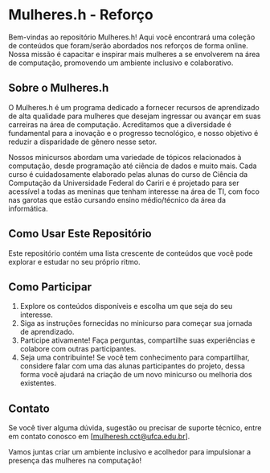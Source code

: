 # Mulheres.h - Reforço

Bem-vindas ao repositório Mulheres.h! Aqui você encontrará uma coleção de conteúdos que foram/serão abordados nos reforços de forma online. Nossa missão é capacitar e inspirar mais mulheres a se envolverem na área de computação, promovendo um ambiente inclusivo e colaborativo.

## Sobre o Mulheres.h

O Mulheres.h é um programa dedicado a fornecer recursos de aprendizado de alta qualidade para mulheres que desejam ingressar ou avançar em suas carreiras na área de computação. Acreditamos que a diversidade é fundamental para a inovação e o progresso tecnológico, e nosso objetivo é reduzir a disparidade de gênero nesse setor.

Nossos minicursos abordam uma variedade de tópicos relacionados à computação, desde programação até ciência de dados e muito mais. Cada curso é cuidadosamente elaborado pelas alunas do curso de Ciência da Computação da Universidade Federal do Cariri e é projetado para ser acessível a todas as meninas que tenham interesse na área de TI, com foco nas garotas que estão cursando ensino médio/técnico da área da informática.

## Como Usar Este Repositório

Este repositório contém uma lista crescente de conteúdos que você pode explorar e estudar no seu próprio ritmo. 


## Como Participar

1. Explore os conteúdos disponíveis e escolha um que seja do seu interesse.
2. Siga as instruções fornecidas no minicurso para começar sua jornada de aprendizado.
3. Participe ativamente! Faça perguntas, compartilhe suas experiências e colabore com outras participantes.
4. Seja uma contribuinte! Se você tem conhecimento para compartilhar, considere falar com uma das alunas participantes do projeto, dessa forma você ajudará na criação de um novo minicurso ou melhoria dos existentes.

## Contato

Se você tiver alguma dúvida, sugestão ou precisar de suporte técnico, entre em contato conosco em [mulheresh.cct@ufca.edu.br].

Vamos juntas criar um ambiente inclusivo e acolhedor para impulsionar a presença das mulheres na computação!
